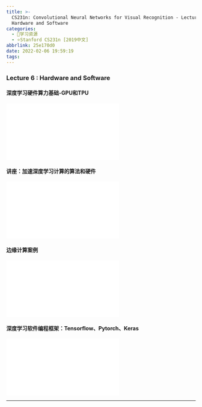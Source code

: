 ```yaml
---
title: >-
  CS231n: Convolutional Neural Networks for Visual Recognition - Lecture 6
  Hardware and Software
categories:
  - 🌙学习资源
  - ⭐Stanford CS231n [2019中文]
abbrlink: 25e170d0
date: 2022-02-06 19:59:19
tags:
---
```


### Lecture 6 : Hardware and Software

#### 深度学习硬件算力基础-GPU和TPU

<iframe src="//player.bilibili.com/player.html?aid=86713932&bvid=BV1K7411W7So&cid=153180244&page=12" scrolling="no" border="0" frameborder="no" framespacing="0" allowfullscreen="true"> </iframe>

<!--more-->

#### 讲座：加速深度学习计算的算法和硬件

<iframe src="//player.bilibili.com/player.html?aid=86713932&bvid=BV1K7411W7So&cid=156061824&page=14" scrolling="no" border="0" frameborder="no" framespacing="0" allowfullscreen="true"> </iframe>

#### 边缘计算案例

<iframe src="//player.bilibili.com/player.html?aid=86713932&bvid=BV1K7411W7So&cid=156061552&page=15" scrolling="no" border="0" frameborder="no" framespacing="0" allowfullscreen="true"> </iframe>

#### 深度学习软件编程框架：Tensorflow、Pytorch、Keras

<iframe src="//player.bilibili.com/player.html?aid=86713932&bvid=BV1K7411W7So&cid=153570370&page=16" scrolling="no" border="0" frameborder="no" framespacing="0" allowfullscreen="true"> </iframe>

***
